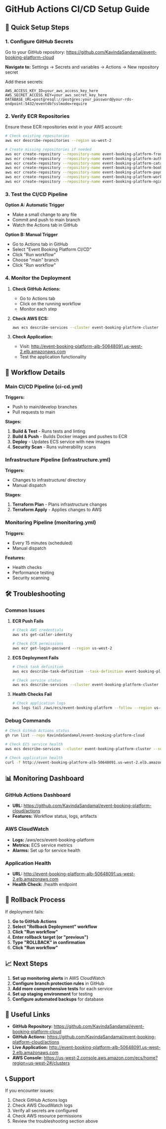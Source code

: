 # GitHub Actions CI/CD Setup Guide

## 🚀 Quick Setup Steps

### 1. Configure GitHub Secrets

Go to your GitHub repository: https://github.com/KavindaSandamal/event-booking-platform-cloud

**Navigate to:** Settings → Secrets and variables → Actions → New repository secret

Add these secrets:

```
AWS_ACCESS_KEY_ID=your_aws_access_key_here
AWS_SECRET_ACCESS_KEY=your_aws_secret_key_here
DATABASE_URL=postgresql://postgres:your_password@your-rds-endpoint:5432/eventdb?sslmode=require
```

### 2. Verify ECR Repositories

Ensure these ECR repositories exist in your AWS account:

```bash
# Check existing repositories
aws ecr describe-repositories --region us-west-2

# Create missing repositories if needed
aws ecr create-repository --repository-name event-booking-platform-frontend --region us-west-2
aws ecr create-repository --repository-name event-booking-platform-auth --region us-west-2
aws ecr create-repository --repository-name event-booking-platform-catalog --region us-west-2
aws ecr create-repository --repository-name event-booking-platform-booking --region us-west-2
aws ecr create-repository --repository-name event-booking-platform-payment --region us-west-2
aws ecr create-repository --repository-name event-booking-platform-worker --region us-west-2
aws ecr create-repository --repository-name event-booking-platform-nginx --region us-west-2
```

### 3. Test the CI/CD Pipeline

**Option A: Automatic Trigger**
- Make a small change to any file
- Commit and push to main branch
- Watch the Actions tab in GitHub

**Option B: Manual Trigger**
- Go to Actions tab in GitHub
- Select "Event Booking Platform CI/CD"
- Click "Run workflow"
- Choose "main" branch
- Click "Run workflow"

### 4. Monitor the Deployment

1. **Check GitHub Actions:**
   - Go to Actions tab
   - Click on the running workflow
   - Monitor each step

2. **Check AWS ECS:**
   ```bash
   aws ecs describe-services --cluster event-booking-platform-cluster --services event-booking-platform-service --region us-west-2
   ```

3. **Check Application:**
   - Visit: http://event-booking-platform-alb-50648091.us-west-2.elb.amazonaws.com
   - Test the application functionality

## 🔧 Workflow Details

### Main CI/CD Pipeline (ci-cd.yml)

**Triggers:**
- Push to main/develop branches
- Pull requests to main

**Stages:**
1. **Build & Test** - Runs tests and linting
2. **Build & Push** - Builds Docker images and pushes to ECR
3. **Deploy** - Updates ECS service with new images
4. **Security Scan** - Runs vulnerability scans

### Infrastructure Pipeline (infrastructure.yml)

**Triggers:**
- Changes to infrastructure/ directory
- Manual dispatch

**Stages:**
1. **Terraform Plan** - Plans infrastructure changes
2. **Terraform Apply** - Applies changes to AWS

### Monitoring Pipeline (monitoring.yml)

**Triggers:**
- Every 15 minutes (scheduled)
- Manual dispatch

**Features:**
- Health checks
- Performance testing
- Security scanning

## 🛠️ Troubleshooting

### Common Issues

1. **ECR Push Fails**
   ```bash
   # Check AWS credentials
   aws sts get-caller-identity
   
   # Check ECR permissions
   aws ecr get-login-password --region us-west-2
   ```

2. **ECS Deployment Fails**
   ```bash
   # Check task definition
   aws ecs describe-task-definition --task-definition event-booking-platform-task-fixed --region us-west-2
   
   # Check service status
   aws ecs describe-services --cluster event-booking-platform-cluster --services event-booking-platform-service --region us-west-2
   ```

3. **Health Checks Fail**
   ```bash
   # Check application logs
   aws logs tail /aws/ecs/event-booking-platform --follow --region us-west-2
   ```

### Debug Commands

```bash
# Check GitHub Actions status
gh run list --repo KavindaSandamal/event-booking-platform-cloud

# Check ECS service health
aws ecs describe-services --cluster event-booking-platform-cluster --services event-booking-platform-service --region us-west-2 --query 'services[0].{Status:status,RunningCount:runningCount,DesiredCount:desiredCount}'

# Check application health
curl -f http://event-booking-platform-alb-50648091.us-west-2.elb.amazonaws.com/health
```

## 📊 Monitoring Dashboard

### GitHub Actions Dashboard
- **URL:** https://github.com/KavindaSandamal/event-booking-platform-cloud/actions
- **Features:** Workflow status, logs, artifacts

### AWS CloudWatch
- **Logs:** /aws/ecs/event-booking-platform
- **Metrics:** ECS service metrics
- **Alarms:** Set up for service health

### Application Health
- **URL:** http://event-booking-platform-alb-50648091.us-west-2.elb.amazonaws.com
- **Health Check:** /health endpoint

## 🔄 Rollback Process

If deployment fails:

1. **Go to GitHub Actions**
2. **Select "Rollback Deployment" workflow**
3. **Click "Run workflow"**
4. **Enter rollback target (or "previous")**
5. **Type "ROLLBACK" in confirmation**
6. **Click "Run workflow"**

## 📈 Next Steps

1. **Set up monitoring alerts** in AWS CloudWatch
2. **Configure branch protection rules** in GitHub
3. **Add more comprehensive tests** for each service
4. **Set up staging environment** for testing
5. **Configure automated backups** for database

## 🔗 Useful Links

- **GitHub Repository:** https://github.com/KavindaSandamal/event-booking-platform-cloud
- **GitHub Actions:** https://github.com/KavindaSandamal/event-booking-platform-cloud/actions
- **Live Application:** http://event-booking-platform-alb-50648091.us-west-2.elb.amazonaws.com
- **AWS Console:** https://us-west-2.console.aws.amazon.com/ecs/home?region=us-west-2#/clusters

## 📞 Support

If you encounter issues:
1. Check GitHub Actions logs
2. Check AWS CloudWatch logs
3. Verify all secrets are configured
4. Check AWS resource permissions
5. Review the troubleshooting section above
